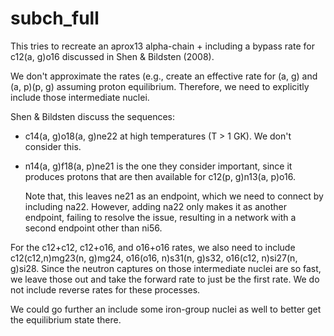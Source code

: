 # subch_full

This tries to recreate an aprox13 alpha-chain + including a bypass
rate for c12(a, g)o16 discussed in Shen & Bildsten (2008).

We don't approximate the rates (e.g., create an effective rate for (a,
g) and (a, p)(p, g) assuming proton equilibrium.  Therefore, we need
to explicitly include those intermediate nuclei.

Shen & Bildsten discuss the sequences:

* c14(a, g)o18(a, g)ne22 at high temperatures (T > 1 GK).  We don't consider
  this.

* n14(a, g)f18(a, p)ne21 is the one they consider important, since it
  produces protons that are then available for c12(p, g)n13(a, p)o16.

  Note that, this leaves ne21 as an endpoint, which we need to connect by
  including na22. However, adding na22 only makes it as another endpoint,
  failing to resolve the issue, resulting in a network with a second
  endpoint other than ni56.

For the c12+c12, c12+o16, and o16+o16 rates, we also need to include
c12(c12,n)mg23(n, g)mg24, o16(o16, n)s31(n, g)s32,
o16(c12, n)si27(n, g)si28.  Since the neutron captures on those
intermediate nuclei are so fast, we leave those out and take the
forward rate to just be the first rate.  We do not include reverse
rates for these processes.

We could go further an include some iron-group nuclei as well to better
get the equilibrium state there.
